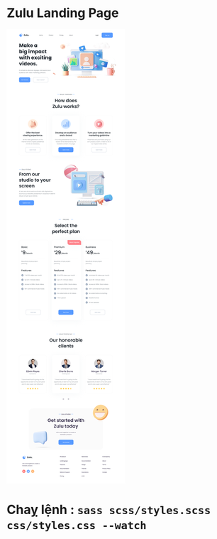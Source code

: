 # Zulu Landing Page

![Zulu](/zulu.png)

# Chaỵ lệnh : `sass scss/styles.scss css/styles.css --watch`
